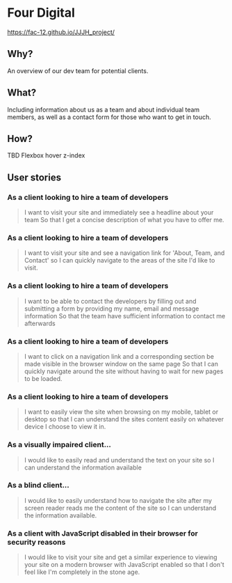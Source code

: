 # Four Digital
https://fac-12.github.io/JJJH_project/


## Why?

An overview of our dev team for potential clients.


## What?

Including information about us as a team and about individual team members, as well as a contact form for those who want to get in touch.

## How?
TBD
Flexbox hover z-index


## User stories

### As a client looking to hire a team of developers

> I want to visit your site and immediately see a headline about your team
> So that I get a concise description of what you have to offer me.

### As a client looking to hire a team of developers

> I want to visit your site and see a navigation link for 'About, Team, and Contact'
> so I can quickly navigate to the areas of the site I'd like to visit.

### As a client looking to hire a team of developers

> I want to be able to contact the developers by filling out and submitting a form by providing my name, email and message information
> So that the team have sufficient information to contact me afterwards

### As a client looking to hire a team of developers

> I want to click on a navigation link and a corresponding section be made visible in the browser window on the same page
> So that I can quickly navigate around the site without having to wait for new pages to be loaded.

### As a client looking to hire a team of developers

> I want to easily view the site when browsing on my mobile, tablet or desktop
> so that I can understand the sites content easily on whatever device I choose to view it in.

### As a visually impaired client...

> I would like to easily read and understand the text on your site
> so I can understand the information available

### As a blind client...

> I would like to easily understand how to navigate the site after my screen reader reads me the content of the site
> so I can understand the information available.

### As a client with JavaScript disabled in their browser for security reasons

> I would like to visit your site and get a similar experience to viewing your site on a modern browser with JavaScript enabled
> so that I don't feel like I'm completely in the stone age.
